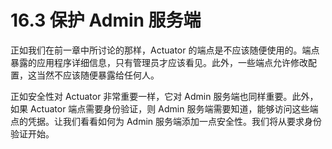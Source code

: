 # 16.3 保护 Admin 服务端

正如我们在前一章中所讨论的那样，Actuator 的端点是不应该随便使用的。端点暴露的应用程序详细信息，只有管理员才应该看见。此外，一些端点允许修改配置，这当然不应该随便暴露给任何人。

正如安全性对 Actuator 非常重要一样，它对 Admin 服务端也同样重要。此外，如果 Actuator 端点需要身份验证，则 Admin 服务端需要知道，能够访问这些端点的凭据。让我们看看如何为 Admin 服务端添加一点安全性。我们将从要求身份验证开始。

